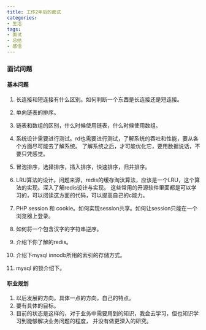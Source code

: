 ```yaml
---
title: 工作2年后的面试
categories:
- 生活
tags:
- 面试
- 总结
- 感悟
---
```


### 面试问题


#### 基本问题
1. 长连接和短连接有什么区别。如何判断一个东西是长连接还是短连接。
2. 单向链表的排序。
3. 链表和数组的区别，什么时候使用链表，什么时候使用数组。
4. 系统设计需要进行测试。rd也需要进行测试，了解系统的吞吐和性能，要从各个方面尽可能去了解系统。
   了解系统之后，才可能优化它，要用数据说话，不要只凭感觉。
5. 冒泡排序，选择排序，插入排序，快速排序，归并排序。
6. LRU算法的设计。问题来源，redis的缓存淘汰算法，应该是一个LRU，这个算法的实现。深入了解redis设计与实现。
   这些常用的开源软件里面都是可以学习的，可以阅读这方面的代码，可以提高自己的c能力。

7. PHP session 和 cookie。如何实现session共享。如何让session只能在一个浏览器上登录。
8. 如何将一个包含汉字的字符串逆序。
9. 介绍下你了解的redis。
10. 介绍下mysql innodb所用的索引的存储方式。
11. mysql 的锁介绍下。


#### 职业规划
1. 以后发展的方向。具体一点的方向，自己的特点。
2. 要有具体的目标。
3. 目前的状态是这样的，对于业务中需要用到的知识，我会去学习，但也知识学习到能够解决业务问题的程度，
   并没有做更深入的研究。

